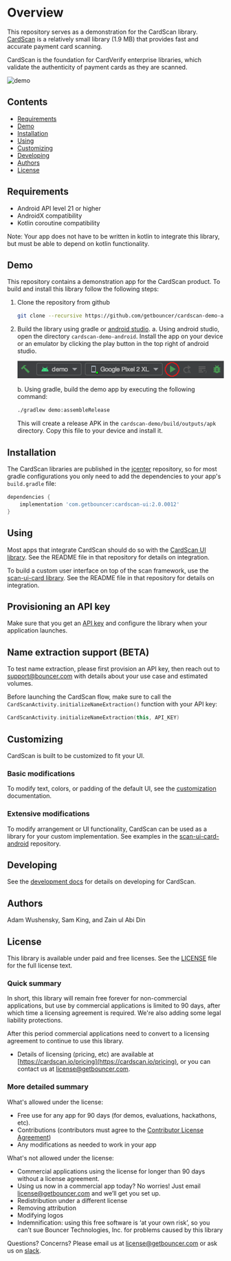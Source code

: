 # Overview

This repository serves as a demonstration for the CardScan library. [CardScan](https://cardscan.io/) is a relatively small library (1.9 MB) that provides fast and accurate payment card scanning.

CardScan is the foundation for CardVerify enterprise libraries, which validate the authenticity of payment cards as they are scanned.

![demo](docs/images/demo.gif)

## Contents

* [Requirements](#requirements)
* [Demo](#demo)
* [Installation](#installation)
* [Using](#using)
* [Customizing](#customizing)
* [Developing](#developing)
* [Authors](#authors)
* [License](#license)

## Requirements

* Android API level 21 or higher
* AndroidX compatibility
* Kotlin coroutine compatibility

Note: Your app does not have to be written in kotlin to integrate this library, but must be able to depend on kotlin functionality.

## Demo

This repository contains a demonstration app for the CardScan product. To build and install this library follow the following steps:

1. Clone the repository from github
    ```bash
    git clone --recursive https://github.com/getbouncer/cardscan-demo-android
    ```
    
2. Build the library using gradle or [android studio](https://developer.android.com/studio).
    a. Using android studio, open the directory `cardscan-demo-android`. Install the app on your device or an emulator by clicking the play button in the top right of android studio.
    
    ![build_android_studio](docs/images/build_android_studio.png)
    
    b. Using gradle, build the demo app by executing the following command:
    
    ```bash
    ./gradlew demo:assembleRelease
    ```
    This will create a release APK in the `cardscan-demo/build/outputs/apk` directory. Copy this file to your device and install it.

## Installation

The CardScan libraries are published in the [jcenter](https://jcenter.bintray.com/com/getbouncer/) repository, so for most gradle configurations you only need to add the dependencies to your app's `build.gradle` file:

```gradle
dependencies {
    implementation 'com.getbouncer:cardscan-ui:2.0.0012'
}
```

## Using

Most apps that integrate CardScan should do so with the [CardScan UI library](https://github.com/getbouncer/cardscan-ui-android). See the README file in that repository for details on integration.

To build a custom user interface on top of the scan framework, use the [scan-ui-card library](https://github.com/getbouncer/scan-ui-card-android). See the README file in that repository for details on integration.

## Provisioning an API key

Make sure that you get an [API key](https://api.getbouncer.com/console) and configure the library when your application launches. 

## Name extraction support (BETA)

To test name extraction, please first provision an API key, then reach out to support@bouncer.com with details about your use case and estimated volumes.

Before launching the CardScan flow, make sure to call the ```CardScanActivity.initializeNameExtraction()``` function with your API key:

```kotlin
CardScanActivity.initializeNameExtraction(this, API_KEY)
```

## Customizing

CardScan is built to be customized to fit your UI.

### Basic modifications

To modify text, colors, or padding of the default UI, see the [customization](https://github.com/getbouncer/cardscan-ui-android/blob/master/docs/customize.md) documentation.

### Extensive modifications

To modify arrangement or UI functionality, CardScan can be used as a library for your custom implementation. See examples in the [scan-ui-card-android](https://github.com/getbouncer/scan-ui-card-android) repository.

## Developing

See the [development docs](docs/develop.md) for details on developing for CardScan.

## Authors

Adam Wushensky, Sam King, and Zain ul Abi Din

## License

This library is available under paid and free licenses. See the [LICENSE](LICENSE) file for the full license text.

### Quick summary
In short, this library will remain free forever for non-commercial applications, but use by commercial applications is limited to 90 days, after which time a licensing agreement is required. We're also adding some legal liability protections.

After this period commercial applications need to convert to a licensing agreement to continue to use this library.
* Details of licensing (pricing, etc) are available at [https://cardscan.io/pricing](https://cardscan.io/pricing), or you can contact us at [license@getbouncer.com](mailto:license@getbouncer.com).

### More detailed summary
What's allowed under the license:
* Free use for any app for 90 days (for demos, evaluations, hackathons, etc).
* Contributions (contributors must agree to the [Contributor License Agreement](Contributor%20License%20Agreement))
* Any modifications as needed to work in your app

What's not allowed under the license:
* Commercial applications using the license for longer than 90 days without a license agreement. 
* Using us now in a commercial app today? No worries! Just email [license@getbouncer.com](mailto:license@getbouncer.com) and we’ll get you set up.
* Redistribution under a different license
* Removing attribution
* Modifying logos
* Indemnification: using this free software is ‘at your own risk’, so you can’t sue Bouncer Technologies, Inc. for problems caused by this library

Questions? Concerns? Please email us at [license@getbouncer.com](mailto:license@getbouncer.com) or ask us on [slack](https://getbouncer.slack.com).

